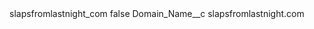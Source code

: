 <?xml version="1.0" encoding="UTF-8"?>
<CustomMetadata xmlns="http://soap.sforce.com/2006/04/metadata" xmlns:xsi="http://www.w3.org/2001/XMLSchema-instance" xmlns:xsd="http://www.w3.org/2001/XMLSchema">
    <label>slapsfromlastnight_com</label>
    <protected>false</protected>
    <values>
        <field>Domain_Name__c</field>
        <value xsi:type="xsd:string">slapsfromlastnight.com</value>
    </values>
</CustomMetadata>
